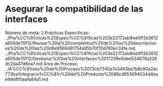 # Asegurar la compatibilidad de las interfaces

Número de meta: 2
Prácticas Específicas: ../Pra%CC%81cticas%20Especi%CC%81ficas%203e22172ab8ed4ff2b3612a605de70f12/Revisar%20la%20completitud%20de%20las%20descripciones%20de%20las%20d9e956846f754a95b70f10d760ec34fe.md, ../Pra%CC%81cticas%20Especi%CC%81ficas%203e22172ab8ed4ff2b3612a605de70f12/Gestionar%20las%20interfaces%2017239e6ded534676a226dc2da47d6ea7.md
Área de Proceso: ../A%CC%81reas%20de%20Proceso%2073cb7340a7e3493ba7b8c80a2ac773ba/Integracio%CC%81n%20del%20Producto%2086cd953694034d4eae9de8f0aafa84d1.md